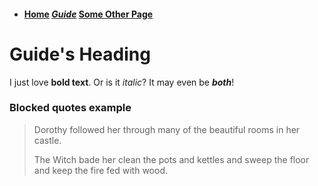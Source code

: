 * #### [Home](/)  [***Guide***](guide.md)  [Some Other Page](some-other-page.md)


# Guide's Heading

I just love **bold text**.
Or is it *italic*?
It may even be ***both***!

### Blocked quotes example
> Dorothy followed her through many of the beautiful rooms in her castle.
>
> The Witch bade her clean the pots and kettles and sweep the floor and keep the fire fed with wood.